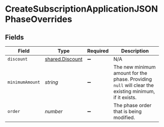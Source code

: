 # CreateSubscriptionApplicationJSONPhaseOverrides


## Fields

| Field                                                                                                 | Type                                                                                                  | Required                                                                                              | Description                                                                                           |
| ----------------------------------------------------------------------------------------------------- | ----------------------------------------------------------------------------------------------------- | ----------------------------------------------------------------------------------------------------- | ----------------------------------------------------------------------------------------------------- |
| `discount`                                                                                            | [shared.Discount](../../models/shared/discount.md)                                                    | :heavy_minus_sign:                                                                                    | N/A                                                                                                   |
| `minimumAmount`                                                                                       | *string*                                                                                              | :heavy_minus_sign:                                                                                    | The new minimum amount for the phase. Providing `null` will clear the existing minimum, if it exists. |
| `order`                                                                                               | *number*                                                                                              | :heavy_minus_sign:                                                                                    | The phase order that is being modified.                                                               |